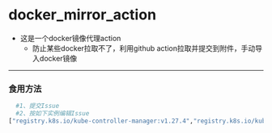 # docker_mirror_action

- 这是一个docker镜像代理action
  - 防止某些docker拉取不了，利用github action拉取并提交到附件，手动导入docker镜像

---
### 食用方法
``` bash
  #1、提交Issue
  #2、按如下实例编辑Issue
["registry.k8s.io/kube-controller-manager:v1.27.4","registry.k8s.io/kube-proxy:v1.27.4","registry.k8s.io/kube-scheduler:v1.27.4","registry.k8s.io/conformance:v1.27.4"]
```